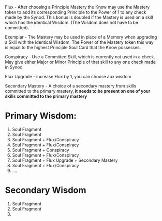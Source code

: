 Flux - After choosing a Principle Mastery the Know may use the Mastery token to add its corresponding Principle to the Power of 1 to any check made by the Synod. This bonus is doubled if the Mastery is used on a skill which has the identical Wisdom. (The Wisdom does not have to be committed).

Exemplar - The Mastery may be used in place of a Memory when upgrading a Skill with the identical Wisdom. The Power of the Mastery token this way is equal to the highest Principle Soul Card that the Know possesses.

Conspiracy - Use a Committed Skill, which is currently not used in a check. May give either Major or Minor Principle of that skill to any one check made in Synod

Flux Upgrade - increase Flux by 1, you can choose aux wisdom

Secondary Mastery - A choice of a secondary mastery from skills committed to the primary mastery, **it needs to be present on one of your skills committed to the primary mastery**
# Primary Wisdom:
1. Soul Fragment
2. Soul Fragment
3. Soul Fragment + Flux/Conspiracy
4. Soul Fragment + Flux/Conspiracy
5. Soul Fragment + Conspiracy
6. Soul Fragment + Flux/Conspiracy
7. Soul Fragment + Flux Upgrade + Secondary Mastery
8. Soul Fragment + Flux/Conspiracy
9. ....
# Secondary Wisdom
1. Soul Fragment
2. Soul Fragment
3. 